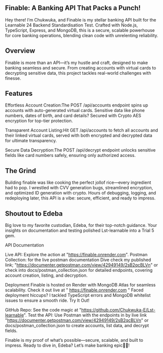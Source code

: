 ## Finable: A Banking API That Packs a Punch!
   
Hey there! I’m Chukwuka, and Finable is my stellar banking API built for the Learnable 24 Backend Standardisation Test. Crafted with Node.js, TypeScript, Express, and MongoDB, this is a secure, scalable powerhouse for core banking operations, blending clean code with unrelenting reliability.
## Overview
Finable is more than an API—it’s my hustle and craft, designed to make banking seamless and secure. From creating accounts with virtual cards to decrypting sensitive data, this project tackles real-world challenges with finesse.
## Features

Effortless Account Creation:The POST /api/accounts endpoint spins up accounts with auto-generated virtual cards. Sensitive data like phone numbers, dates of birth, and card details? Secured with Crypto AES encryption for top-tier protection.

Transparent Account Listing:Hit GET /api/accounts to fetch all accounts and their linked virtual cards, served with both encrypted and decrypted data for ultimate transparency.

Secure Data Decryption:The POST /api/decrypt endpoint unlocks sensitive fields like card numbers safely, ensuring only authorized access.

## The Grind
Building finable was like cooking the perfect jollof rice—every ingredient had to pop. I wrestled with CVV generation bugs, streamlined encryption, and optimized ID generation with crypto. Hours of debugging, logging, and redeploying later, this API is a vibe: secure, efficient, and ready to impress.
## Shoutout to Edeba
Big love to my favorite custodian, Edeba, for their top-notch guidance. Your insights on documentation and testing polished Lst-learnable into a Trial 5 gem.

API Documentation

Live API: Explore the action at "https://finable.onrender.com".
Postman Collection: for the live postman documentation Dive check my published link; "https://documenter.getpostman.com/view/42949149/2sB2qcBLVn" or check into docs/postman_collection.json for detailed endpoints, covering account creation, listing, and decryption.

Deployment
Finable is hosted on Render with MongoDB Atlas for seamless scalability. Check it out live at " https://finable.onrender.com " Faced deployment hiccups? I tackled TypeScript errors and MongoDB whitelist issues to ensure a smooth ride.
Try It Out!

GitHub Repo: See the code magic at "https://github.com/Chukwuka-E/Lst-learnable".
Test the API: Use Postman with the endpoints in by live link "https://documenter.getpostman.com/view/42949149/2sB2qcBLVn" or  docs/postman_collection.json to create accounts, list data, and decrypt fields.

Finable is my proof of what’s possible—secure, scalable, and built to impress. Ready to dive in, Edeba? Let’s make banking epic🙂🙂!
